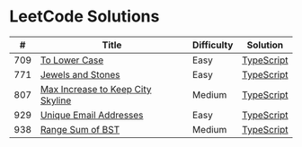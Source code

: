 # LeetCode Solutions

| # | Title | Difficulty | Solution | 
|---| ----- | -------- | ---------- |
|709|[To Lower Case](https://leetcode.com/problems/to-lower-case/)|Easy|[TypeScript](./src/709.to-lower-case.ts)|
|771|[Jewels and Stones](https://leetcode.com/problems/jewels-and-stones/)|Easy|[TypeScript](./src/771.Jewels-and-Stones.ts)|
|807|[Max Increase to Keep City Skyline](https://leetcode.com/problems/max-increase-to-keep-city-skyline/)|Medium|[TypeScript](./src/807.max-increase-to-keep-city-skyline.ts)|
|929|[Unique Email Addresses](https://leetcode.com/problems/unique-email-addresses/)|Easy|[TypeScript](./src/929.unique-email-addresses.ts)|
|938|[Range Sum of BST](https://leetcode.com/problems/range-sum-of-bst/)|Medium|[TypeScript](./src/938.range-sum-of-bst.ts)|

